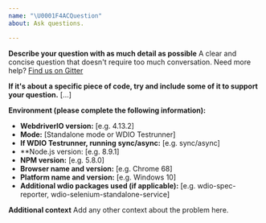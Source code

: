 ```yaml
---
name: "\U0001F4ACQuestion"
about: Ask questions.

---
```


**Describe your question with as much detail as possible**
A clear and concise question that doesn't require too much conversation. Need more help? [Find us on Gitter](https://gitter.im/webdriverio/webdriverio)


**If it's about a specific piece of code, try and include some of it to support your question.**
[...]


**Environment (please complete the following information):**
 - **WebdriverIO version:** [e.g. 4.13.2]
 - **Mode:** [Standalone mode or WDIO Testrunner]
 - **If WDIO Testrunner, running sync/async:** [e.g. sync/async]
 - **Node.js version: [e.g. 8.9.1]
 - **NPM version:** [e.g. 5.8.0]
 - **Browser name and version:** [e.g. Chrome 68]
 - **Platform name and version:** [e.g. Windows 10]
 - **Additional wdio packages used (if applicable):** [e.g. wdio-spec-reporter, wdio-selenium-standalone-service]


**Additional context**
Add any other context about the problem here.
